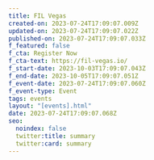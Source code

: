 ```yaml
---
title: FIL Vegas
created-on: 2023-07-24T17:09:07.009Z
updated-on: 2023-07-24T17:09:07.022Z
published-on: 2023-07-24T17:09:07.033Z
f_featured: false
f_cta: Register Now
f_cta-text: https://fil-vegas.io/
f_start-date: 2023-10-03T17:09:07.043Z
f_end-date: 2023-10-05T17:09:07.051Z
f_event-date: 2023-07-24T17:09:07.060Z
f_event-type: Event
tags: events
layout: "[events].html"
date: 2023-07-24T17:09:07.068Z
seo:
  noindex: false
  twitter:title: summary
  twitter:card: summary
---
```

